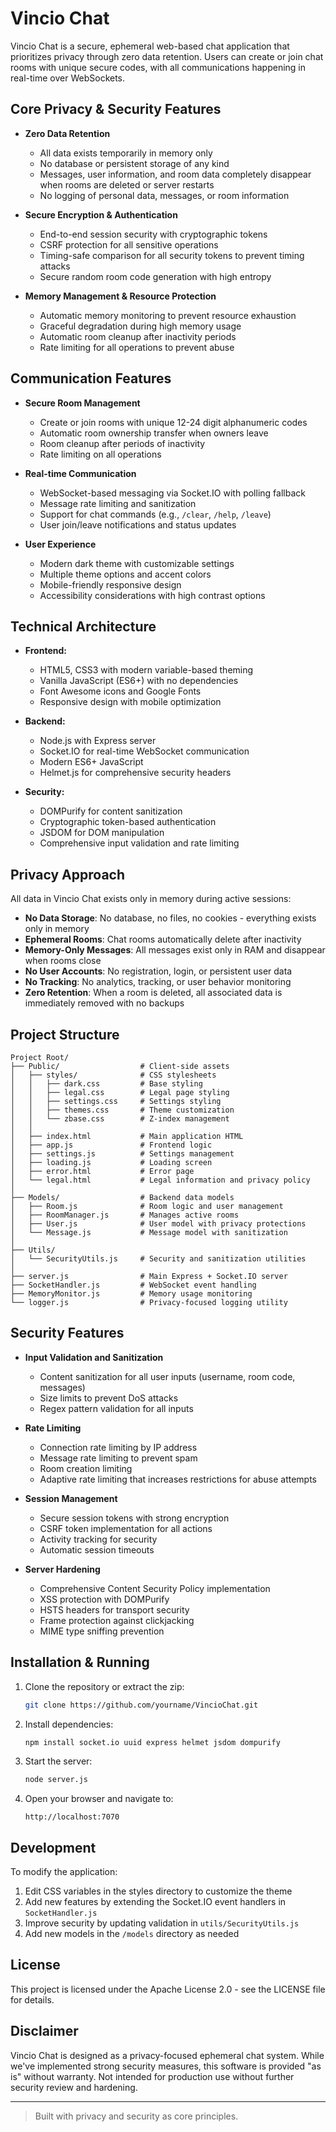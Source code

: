 # Vincio Chat

Vincio Chat is a secure, ephemeral web-based chat application that prioritizes privacy through zero data retention. Users can create or join chat rooms with unique secure codes, with all communications happening in real-time over WebSockets.

## Core Privacy & Security Features

- **Zero Data Retention**
  - All data exists temporarily in memory only
  - No database or persistent storage of any kind
  - Messages, user information, and room data completely disappear when rooms are deleted or server restarts
  - No logging of personal data, messages, or room information

- **Secure Encryption & Authentication**
  - End-to-end session security with cryptographic tokens
  - CSRF protection for all sensitive operations
  - Timing-safe comparison for all security tokens to prevent timing attacks
  - Secure random room code generation with high entropy

- **Memory Management & Resource Protection**
  - Automatic memory monitoring to prevent resource exhaustion
  - Graceful degradation during high memory usage
  - Automatic room cleanup after inactivity periods
  - Rate limiting for all operations to prevent abuse

## Communication Features

- **Secure Room Management**
  - Create or join rooms with unique 12-24 digit alphanumeric codes
  - Automatic room ownership transfer when owners leave
  - Room cleanup after periods of inactivity
  - Rate limiting on all operations

- **Real-time Communication**
  - WebSocket-based messaging via Socket.IO with polling fallback
  - Message rate limiting and sanitization
  - Support for chat commands (e.g., `/clear`, `/help`, `/leave`)
  - User join/leave notifications and status updates

- **User Experience**
  - Modern dark theme with customizable settings
  - Multiple theme options and accent colors
  - Mobile-friendly responsive design
  - Accessibility considerations with high contrast options

## Technical Architecture

- **Frontend:**
  - HTML5, CSS3 with modern variable-based theming
  - Vanilla JavaScript (ES6+) with no dependencies
  - Font Awesome icons and Google Fonts
  - Responsive design with mobile optimization

- **Backend:**
  - Node.js with Express server
  - Socket.IO for real-time WebSocket communication
  - Modern ES6+ JavaScript
  - Helmet.js for comprehensive security headers

- **Security:**
  - DOMPurify for content sanitization
  - Cryptographic token-based authentication
  - JSDOM for DOM manipulation
  - Comprehensive input validation and rate limiting

## Privacy Approach

All data in Vincio Chat exists only in memory during active sessions:

- **No Data Storage**: No database, no files, no cookies - everything exists only in memory
- **Ephemeral Rooms**: Chat rooms automatically delete after inactivity
- **Memory-Only Messages**: All messages exist only in RAM and disappear when rooms close
- **No User Accounts**: No registration, login, or persistent user data
- **No Tracking**: No analytics, tracking, or user behavior monitoring
- **Zero Retention**: When a room is deleted, all associated data is immediately removed with no backups

## Project Structure

```
Project Root/
├── Public/                  # Client-side assets
│   ├── styles/              # CSS stylesheets
│   │   ├── dark.css         # Base styling
│   │   ├── legal.css        # Legal page styling
│   │   ├── settings.css     # Settings styling
│   │   ├── themes.css       # Theme customization
│   │   └── zbase.css        # Z-index management
│   │ 
│   ├── index.html           # Main application HTML
│   ├── app.js               # Frontend logic
│   ├── settings.js          # Settings management
│   ├── loading.js           # Loading screen
│   ├── error.html           # Error page
│   └── legal.html           # Legal information and privacy policy
│
├── Models/                  # Backend data models
│   ├── Room.js              # Room logic and user management
│   ├── RoomManager.js       # Manages active rooms
│   ├── User.js              # User model with privacy protections
│   └── Message.js           # Message model with sanitization
│
├── Utils/
│   └── SecurityUtils.js     # Security and sanitization utilities
│
├── server.js                # Main Express + Socket.IO server
├── SocketHandler.js         # WebSocket event handling
├── MemoryMonitor.js         # Memory usage monitoring
└── logger.js                # Privacy-focused logging utility
```

## Security Features

- **Input Validation and Sanitization**
  - Content sanitization for all user inputs (username, room code, messages)
  - Size limits to prevent DoS attacks
  - Regex pattern validation for all inputs

- **Rate Limiting**
  - Connection rate limiting by IP address
  - Message rate limiting to prevent spam
  - Room creation limiting
  - Adaptive rate limiting that increases restrictions for abuse attempts

- **Session Management**
  - Secure session tokens with strong encryption
  - CSRF token implementation for all actions
  - Activity tracking for security
  - Automatic session timeouts

- **Server Hardening**
  - Comprehensive Content Security Policy implementation
  - XSS protection with DOMPurify
  - HSTS headers for transport security
  - Frame protection against clickjacking
  - MIME type sniffing prevention

## Installation & Running

1. Clone the repository or extract the zip:
    ```bash
    git clone https://github.com/yourname/VincioChat.git
    ```

2. Install dependencies:
    ```bash
    npm install socket.io uuid express helmet jsdom dompurify
    ```

3. Start the server:
    ```bash
    node server.js
    ```

4. Open your browser and navigate to:
    ```
    http://localhost:7070
    ```

## Development

To modify the application:

1. Edit CSS variables in the styles directory to customize the theme
2. Add new features by extending the Socket.IO event handlers in `SocketHandler.js`
3. Improve security by updating validation in `utils/SecurityUtils.js`
4. Add new models in the `/models` directory as needed

## License

This project is licensed under the Apache License 2.0 - see the LICENSE file for details.

## Disclaimer

Vincio Chat is designed as a privacy-focused ephemeral chat system. While we've implemented strong security measures, this software is provided "as is" without warranty. Not intended for production use without further security review and hardening.

---

> Built with privacy and security as core principles.
